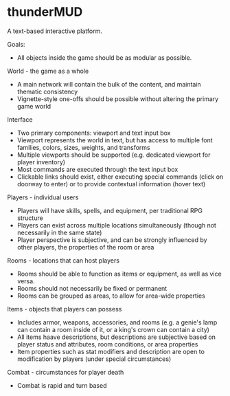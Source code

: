 thunderMUD
==========

A text-based interactive platform.

Goals:

 - All objects inside the game should be as modular as possible.
 
 World - the game as a whole
 - A main network will contain the bulk of the content, and maintain thematic consistency
 - Vignette-style one-offs should be possible without altering the primary game world
 
 Interface
 - Two primary components: viewport and text input box
 - Viewport represents the world in text, but has access to multiple font families, colors, sizes, weights, and transforms
 - Multiple viewports should be supported (e.g. dedicated viewport for player inventory)
 - Most commands are executed through the text input box
 - Clickable links should exist, either executing special commands (click on doorway to enter) or to provide contextual information (hover text)
 
 Players - individual users
 - Players will have skills, spells, and equipment, per traditional RPG structure
 - Players can exist across multiple locations simultaneously (though not necessarily in the same state)
 - Player perspective is subjective, and can be strongly influenced by other players, the properties of the room or area
 
 Rooms - locations that can host players
 - Rooms should be able to function as items or equipment, as well as vice versa.
 - Rooms should not necessarily be fixed or permanent
 - Rooms can be grouped as areas, to allow for area-wide properties
 
 Items - objects that players can possess
 - Includes armor, weapons, accessories, and rooms (e.g. a genie's lamp can contain a room inside of it, or a king's crown can contain a city)
 - All items haave descriptions, but descriptions are subjective based on player status and attributes, room conditions, or area properties
 - Item properties such as stat modifiers and description are open to modification by players (under special circumstances)
 
 Combat - circumstances for player death
 - Combat is rapid and turn based
